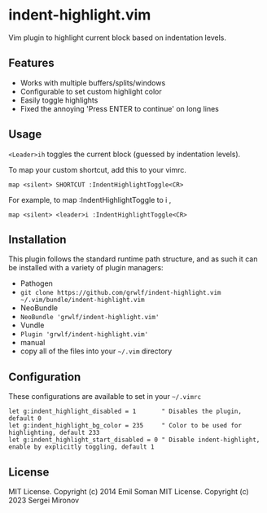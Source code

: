 indent-highlight.vim
====================

Vim plugin to highlight current block based on indentation levels.

## Features
  * Works with multiple buffers/splits/windows
  * Configurable to set custom highlight color
  * Easily toggle highlights
  * Fixed the annoying 'Press ENTER to continue' on long lines

## Usage

`<Leader>ih` toggles the current block (guessed by indentation levels).

To map your custom shortcut, add this to your vimrc.

    map <silent> SHORTCUT :IndentHighlightToggle<CR>

For example, to map :IndentHighlightToggle to <leader>i ,

    map <silent> <leader>i :IndentHighlightToggle<CR>

## Installation

This plugin follows the standard runtime path structure, and as such it can be installed with a variety of plugin managers:

*  Pathogen
  *  `git clone https://github.com/grwlf/indent-highlight.vim ~/.vim/bundle/indent-highlight.vim`
*  NeoBundle
  *  `NeoBundle 'grwlf/indent-highlight.vim'`
*  Vundle
  *  `Plugin 'grwlf/indent-highlight.vim'`
*  manual
  *  copy all of the files into your `~/.vim` directory

## Configuration

These configurations are available to set in your `~/.vimrc`

    let g:indent_highlight_disabled = 1       " Disables the plugin, default 0
    let g:indent_highlight_bg_color = 235     " Color to be used for highlighting, default 233
    let g:indent_highlight_start_disabled = 0 " Disable indent-highlight, enable by explicitly toggling, default 1

## License

MIT License. Copyright (c) 2014 Emil Soman
MIT License. Copyright (c) 2023 Sergei Mironov
